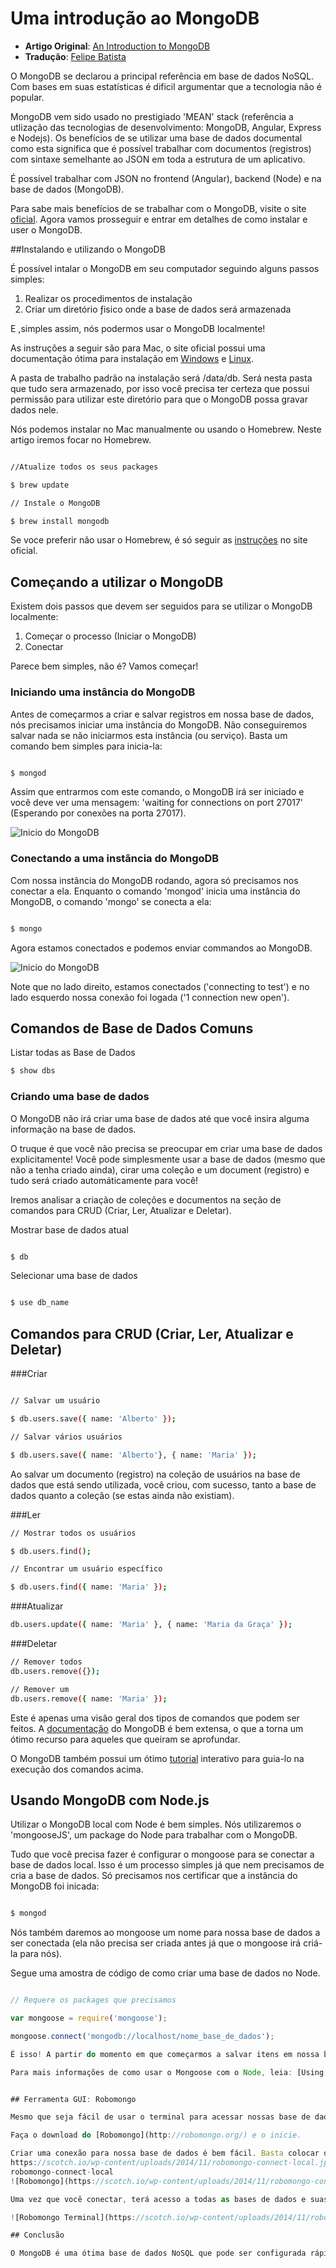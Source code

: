# Uma introdução ao MongoDB

* **Artigo Original**: [An Introduction to MongoDB](https://scotch.io/tutorials/an-introduction-to-mongodb)
* **Tradução**: [Felipe Batista](https://github.com/fsbatista)

O MongoDB se declarou a principal referência em base de dados NoSQL. Com bases em suas estatísticas é dificil argumentar que a tecnologia não é popular.

MongoDB vem sido usado no prestigiado 'MEAN' stack (referência a utlização das tecnologias de desenvolvimento: MongoDB, Angular, Express e Nodejs). Os benefícios de se utilizar uma base de dados documental como esta significa que é possível trabalhar com documentos (registros) com sintaxe semelhante ao JSON em toda a estrutura de um aplicativo.

É possível trabalhar com JSON no frontend (Angular), backend (Node) e na base de dados (MongoDB).

Para sabe mais benefícios de se trabalhar com o MongoDB, visite o site [oficial](http://mongodb.org/). Agora vamos prosseguir e entrar em detalhes de como instalar e user o  MongoDB.   

##Instalando e utilizando o MongoDB

É possível intalar o MongoDB em seu computador seguindo alguns passos simples:

1. Realizar os procedimentos de instalação 
2. Criar um diretório ƒisico onde a base de dados será armazenada

E ,simples assim, nós podermos usar o MongoDB localmente!

As instruções a seguir são para Mac, o site oficial possui uma documentação ótima para instalação em [Windows](http://docs.mongodb.org/manual/tutorial/install-mongodb-on-windows/) e [Linux](http://docs.mongodb.org/manual/tutorial/install-mongodb-on-ubuntu/).

A pasta de trabalho padrão na instalação será /data/db. Será nesta pasta que tudo sera armazenado, por isso você precisa ter certeza que possui permissão para utilizar este diretório para que o MongoDB possa gravar dados nele.

Nós podemos instalar no Mac manualmente ou usando o Homebrew. Neste artigo iremos focar no Homebrew.

```sh

//Atualize todos os seus packages

$ brew update 

// Instale o MongoDB

$ brew install mongodb

```
Se voce preferir não usar o Homebrew, é só seguir as [instruções](http://docs.mongodb.org/manual/tutorial/install-mongodb-on-os-x/#install-mongodb-manually) no site oficial. 

## Começando a utilizar o MongoDB

Existem dois passos que devem ser seguidos para se utilizar o MongoDB localmente:


1. Começar o processo (Iniciar o MongoDB)
2. Conectar

Parece bem simples, não é? Vamos começar!


### Iniciando uma instância do MongoDB

Antes de começarmos a criar e salvar registros em nossa base de dados, nós precisamos iniciar uma instância do MongoDB. Não conseguiremos salvar nada se não iniciarmos esta instância (ou serviço). Basta um comando bem simples para inicia-la:

```sh

$ mongod

```
Assim que entrarmos com este comando, o MongoDB irá ser iniciado e você deve ver uma mensagem: 'waiting for connections on port 27017' (Esperando por conexões na porta 27017).

![Inicio do MongoDB](https://scotch.io/wp-content/uploads/2014/11/mongo-start.jpg)


### Conectando a uma instância do MongoDB

Com nossa instância do MongoDB rodando, agora só precisamos nos conectar a ela. Enquanto  o comando 'mongod' inicia uma instância do MongoDB, o comando 'mongo' se conecta a ela:

```sh

$ mongo

```
Agora estamos conectados e podemos enviar commandos ao MongoDB.

![Inicio do MongoDB](https://scotch.io/wp-content/uploads/2014/11/mongo-connect.jpg)

Note que no lado direito, estamos conectados ('connecting to test') e no lado esquerdo nossa conexão foi logada ('1 connection new open'). 

## Comandos de Base de Dados Comuns

Listar todas as Base de Dados

```sh
$ show dbs

```
### Criando uma base de dados

O MongoDB não irá criar uma base de dados até que você insira alguma informação na base de dados.

O truque é que você não precisa se preocupar em criar uma base de dados explicitamente! Você pode simplesmente usar a base de dados (mesmo que não a tenha criado ainda), cirar uma coleção e um document (registro) e tudo será criado automáticamente para você!


Iremos analisar a criação de coleções e documentos na seção de comandos para CRUD (Criar, Ler, Atualizar e Deletar).


Mostrar base de dados atual
```sh

$ db

```
Selecionar uma base de dados


```sh

$ use db_name

```

## Comandos para CRUD (Criar, Ler, Atualizar e Deletar)

###Criar
```sh

// Salvar um usuário

$ db.users.save({ name: 'Alberto' });

// Salvar vários usuários 

$ db.users.save({ name: 'Alberto'}, { name: 'Maria' });

```
Ao salvar um documento (registro) na coleção de usuários na base de dados que está sendo utilizada, você criou, com sucesso, tanto a base de dados quanto a coleção (se estas ainda não existiam).

###Ler

```sh
// Mostrar todos os usuários

$ db.users.find();

// Encontrar um usuário específico

$ db.users.find({ name: 'Maria' });

```
###Atualizar

```sh
db.users.update({ name: 'Maria' }, { name: 'Maria da Graça' });
```
###Deletar
```sh
// Remover todos
db.users.remove({});

// Remover um
db.users.remove({ name: 'Maria' });

```
Este é apenas uma visão geral dos tipos de comandos que podem ser feitos. A [documentação](http://docs.mongodb.org/manual/core/crud-introduction/) do MongoDB é bem extensa, o que a torna um ótimo recurso para aqueles que queiram se aprofundar.

O MongoDB também possui um ótimo [tutorial](http://try.mongodb.org/) interativo para guia-lo na execução dos comandos acima.

## Usando MongoDB com Node.js

Utilizar o MongoDB local com Node é bem simples. Nós utilizaremos o 'mongooseJS', um package do Node para trabalhar com o MongoDB.

Tudo que você precisa fazer é configurar o mongoose para se conectar a base de dados local. Isso é um processo simples já que nem precisamos de cria a base de dados. Só precisamos nos certificar que a instância do MongoDB foi inicada:

```sh

$ mongod

```
Nós também daremos ao mongoose um nome para nossa base de dados a ser conectada (ela não precisa ser criada antes já que o mongoose irá criá-la para nós).

Segue uma amostra de código de como criar uma base de dados no Node.

```js

// Requere os packages que precisamos

var mongoose = require('mongoose');

mongoose.connect('mongodb://localhost/nome_base_de_dados');

É isso! A partir do momento em que começarmos a salvar itens em nossa base de dados, esta será criada com o nome de 'nome_base_de_dados'

Para mais informações de como usar o Mongoose com o Node, leia: [Using MongooseJS in Node.js and MongoDB Applications](https://scotch.io/bar-talk/using-mongoosejs-in-node-js-and-mongodb-applications)


## Ferramenta GUI: Robomongo

Mesmo que seja fácil de usar o terminal para acessar nossas base de dados MongoDB, exite também uma GUI para aqueles que gostem deste tipo de interface.

Faça o download do [Robomongo](http://robomongo.org/) e o inicie.

Criar uma conexão para nossa base de dados é bem fácil. Basta colocar o endereço como 'localhost' e a porta em 27017. Nomeie sua conexão como quiser.
https://scotch.io/wp-content/uploads/2014/11/robomongo-connect-local.jpg
robomongo-connect-local
![Robomongo](https://scotch.io/wp-content/uploads/2014/11/robomongo-connect-local.jpg)

Uma vez que você conectar, terá acesso a todas as bases de dados e suas respectivas coleções! Agora você tem uma GUI para lidar com operações de base de dados. É possível até abrir o terminal (shell) e utilizar os comandos discutidos acima.

![Robomongo Terminal](https://scotch.io/wp-content/uploads/2014/11/robomongo-local-db.jpg)

## Conclusão

O MongoDB é uma ótima base de dados NoSQL que pode ser configurada rápidamente e usada em qualquer dos seus aplicativos. Em aplicativos que usam Node, é possível iniciar rápidamente e chegar na parte mais divertida do desenvolvimento, a construção do aplicativo!

